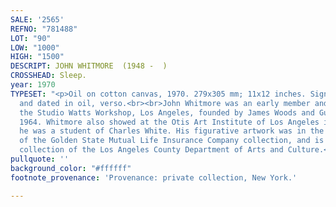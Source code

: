 ```yaml
---
SALE: '2565'
REFNO: "781488"
LOT: "90"
LOW: "1000"
HIGH: "1500"
DESCRIPT: JOHN WHITMORE  (1948 -  )
CROSSHEAD: Sleep.
year: 1970
TYPESET: "<p>Oil on cotton canvas, 1970. 279x305 mm; 11x12 inches. Signed, titled
  and dated in oil, verso.<br><br>John Whitmore was an early member and teacher at
  the Studio Watts Workshop, Los Angeles, founded by James Woods and Guy Miller in
  1964. Whitmore also showed at the Otis Art Institute of Los Angeles in 1975 where
  he was a student of Charles White. His figurative artwork was in the collection
  of the Golden State Mutual Life Insurance Company collection, and is now in the
  collection of the Los Angeles County Department of Arts and Culture.</p>"
pullquote: ''
background_color: "#ffffff"
footnote_provenance: 'Provenance: private collection, New York.'

---
```

